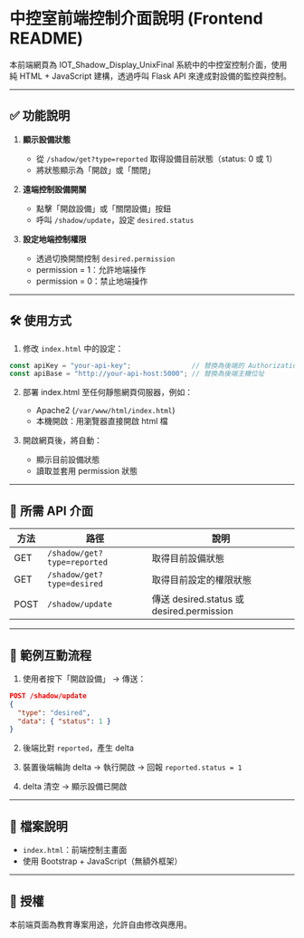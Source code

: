# 中控室前端控制介面說明 (Frontend README)

本前端網頁為 IOT_Shadow_Display_UnixFinal 系統中的中控室控制介面，使用純 HTML + JavaScript 建構，透過呼叫 Flask API 來達成對設備的監控與控制。

---

## ✅ 功能說明

1. **顯示設備狀態**
   - 從 `/shadow/get?type=reported` 取得設備目前狀態（status: 0 或 1）
   - 將狀態顯示為「開啟」或「關閉」

2. **遠端控制設備開關**
   - 點擊「開啟設備」或「關閉設備」按鈕
   - 呼叫 `/shadow/update`，設定 `desired.status`

3. **設定地端控制權限**
   - 透過切換開關控制 `desired.permission`
   - permission = 1：允許地端操作
   - permission = 0：禁止地端操作

---

## 🛠️ 使用方式

1. 修改 `index.html` 中的設定：

```js
const apiKey = "your-api-key";               // 替換為後端的 Authorization 金鑰
const apiBase = "http://your-api-host:5000"; // 替換為後端主機位址
```

2. 部署 index.html 至任何靜態網頁伺服器，例如：
   - Apache2 (`/var/www/html/index.html`)
   - 本機開啟：用瀏覽器直接開啟 html 檔

3. 開啟網頁後，將自動：
   - 顯示目前設備狀態
   - 讀取並套用 permission 狀態

---

## 🔧 所需 API 介面

| 方法 | 路徑 | 說明 |
|------|------|------|
| GET | `/shadow/get?type=reported` | 取得目前設備狀態 |
| GET | `/shadow/get?type=desired`  | 取得目前設定的權限狀態 |
| POST | `/shadow/update` | 傳送 desired.status 或 desired.permission |

---

## 🧪 範例互動流程

1. 使用者按下「開啟設備」 → 傳送：

```json
POST /shadow/update
{
  "type": "desired",
  "data": { "status": 1 }
}
```

2. 後端比對 `reported`，產生 delta

3. 裝置後端輪詢 delta → 執行開啟 → 回報 `reported.status = 1`

4. delta 清空 → 顯示設備已開啟

---

## 📁 檔案說明

- `index.html`：前端控制主畫面
- 使用 Bootstrap + JavaScript（無額外框架）

---

## 📜 授權

本前端頁面為教育專案用途，允許自由修改與應用。
